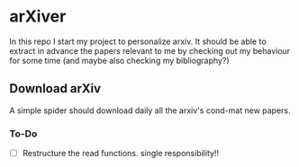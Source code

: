 # arXiver
In this repo I start my project to personalize arxiv. It should be able to extract in advance the papers relevant to me by checking out my behaviour for some time (and maybe also checking my bibliography?)

## Download arXiv
A simple spider should download daily all the arxiv's cond-mat new papers.

### To-Do
- [ ] Restructure the read functions. single responsibility!!
